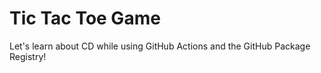 # Tic Tac Toe Game

Let's learn about CD while using GitHub Actions and the GitHub Package Registry!
